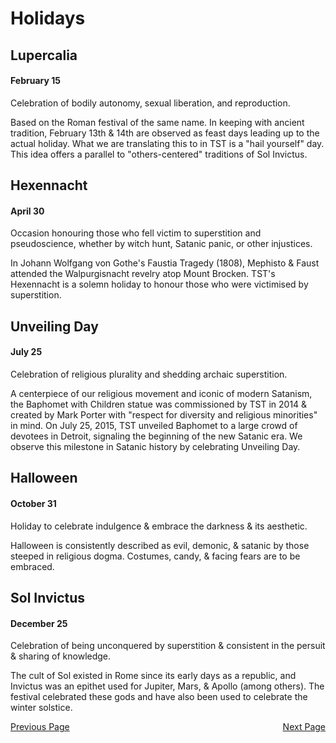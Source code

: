 <h1>Holidays</h1>

<section><h2>Lupercalia</h2><h4>February 15</h4>
  <p>Celebration of bodily autonomy, sexual liberation, and reproduction.</p>
  <p>Based on the Roman festival of the same name. In keeping with ancient tradition, February 13th &amp; 14th are observed as feast days leading up to the actual holiday. What we are translating this to in TST is a "hail yourself" day. This idea offers a parallel to "others-centered" traditions of Sol Invictus.</p>
</section>

<section><h2>Hexennacht</h2><h4>April 30</h4>
  <p>Occasion honouring those who fell victim to superstition and pseudoscience, whether by witch hunt, Satanic panic, or other injustices.</p>
  <p>In Johann Wolfgang von Gothe's Faustia Tragedy (1808), Mephisto &amp; Faust attended the Walpurgisnacht revelry atop Mount Brocken. TST's Hexennacht is a solemn holiday to honour those who were victimised by superstition.</p>
</section>

<section><h2>Unveiling Day</h2><h4>July 25</h4>
  <p>Celebration of religious plurality and shedding archaic superstition.</p>
  <p>A centerpiece of our religious movement and iconic of modern Satanism, the Baphomet with Children statue was commissioned by TST in 2014 &amp; created by Mark Porter with "respect for diversity and religious minorities" in mind. On July 25, 2015, TST unveiled Baphomet to a large crowd of devotees in Detroit, signaling the beginning of the new Satanic era. We observe this milestone in Satanic history by celebrating Unveiling Day.</p>
</section>

<section><h2>Halloween</h2><h4>October 31</h4>
  <p>Holiday to celebrate indulgence &amp; embrace the darkness &amp; its aesthetic.</p>
  <p>Halloween is consistently described as evil, demonic, &amp; satanic by those steeped in religious dogma. Costumes, candy, &amp; facing fears are to be embraced.</p>
</section>

<section><h2>Sol Invictus</h2><h4>December 25</h4>
  <p>Celebration of being unconquered by superstition &amp; consistent in the persuit &amp; sharing of knowledge.</p>
  <p>The cult of Sol existed in Rome since its early days as a republic, and Invictus was an epithet used for Jupiter, Mars, &amp; Apollo (among others). The festival celebrated these gods and have also been used to celebrate the winter solstice.</p>
</section>

<footer>
  <span style="float:left;"><a href="{{ site.github.url }}/tenets">Previous Page</a></span>
  <span style="float:right;"><a href="{{ site.github.url }}/rosary">Next Page</a></span>
</footer>
